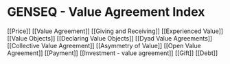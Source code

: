# GENSEQ - Value Agreement Index

[[Price]]
[[Value Agreement]]
[[Giving and Receiving]]
[[Experienced Value]]
[[Value Objects]]
[[Declaring Value Objects]]
[[Dyad Value Agreements]]
[[Collective Value Agreement]]
[[Asymmetry of Value]]
[[Open Value Agreement]]
[[Payment]]
[[Investment - value agreement]]
[[Gift]]
[[Debt]]